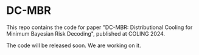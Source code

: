 # DC-MBR

This repo contains the code for paper "DC-MBR: Distributional Cooling for Minimum Bayesian Risk Decoding", published at COLING 2024. 

The code will be released soon. We are working on it.  
